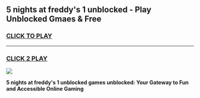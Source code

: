 
## 5 nights at freddy's 1 unblocked - Play Unblocked Gmaes & Free
<h3>
<a href="https://news.freeplayer.one?title=5_nights_at_freddy's_1_unblocked&ref=16F">CLICK TO PLAY</a></h3>
<hr>

<h3>
<a href="https://news.freeplayer.one?title=5_nights_at_freddy's_1_unblocked&ref=16F">CLICK 2 PLAY</a>
  
</h3>

<a href="https://news.freeplayer.one?title=5_nights_at_freddy's_1_unblocked&ref=16F/"><img src="https://clearcache.store/games.png"></a>


**5 nights at freddy's 1 unblocked games unblocked: Your Gateway to Fun and Accessible Online Gaming**
